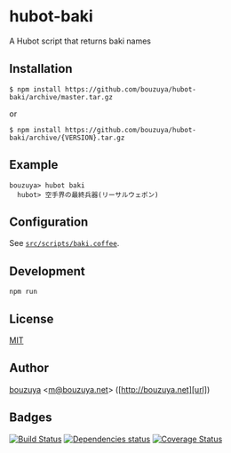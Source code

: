 # hubot-baki

A Hubot script that returns baki names

## Installation

    $ npm install https://github.com/bouzuya/hubot-baki/archive/master.tar.gz

or

    $ npm install https://github.com/bouzuya/hubot-baki/archive/{VERSION}.tar.gz

## Example

    bouzuya> hubot baki
      hubot> 空手界の最終兵器(リーサルウェポン)

## Configuration

See [`src/scripts/baki.coffee`](src/scripts/baki.coffee).

## Development

`npm run`

## License

[MIT](LICENSE)

## Author

[bouzuya][user] &lt;[m@bouzuya.net][mail]&gt; ([http://bouzuya.net][url])

## Badges

[![Build Status][travis-badge]][travis]
[![Dependencies status][david-dm-badge]][david-dm]
[![Coverage Status][coveralls-badge]][coveralls]

[travis]: https://travis-ci.org/bouzuya/hubot-baki
[travis-badge]: https://travis-ci.org/bouzuya/hubot-baki.svg?branch=master
[david-dm]: https://david-dm.org/bouzuya/hubot-baki
[david-dm-badge]: https://david-dm.org/bouzuya/hubot-baki.png
[coveralls]: https://coveralls.io/r/bouzuya/hubot-baki
[coveralls-badge]: https://img.shields.io/coveralls/bouzuya/hubot-baki.svg
[user]: https://github.com/bouzuya
[mail]: mailto:m@bouzuya.net
[url]: http://bouzuya.net
